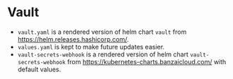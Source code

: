 # Vault
- `vault.yaml` is a rendered version of helm chart `vault` from <https://helm.releases.hashicorp.com/>.
- `values.yaml` is kept to make future updates easier.
- `vault-secrets-webhook` is a rendered version of helm chart `vault-secrets-webhook` from <https://kubernetes-charts.banzaicloud.com/> with default values.
